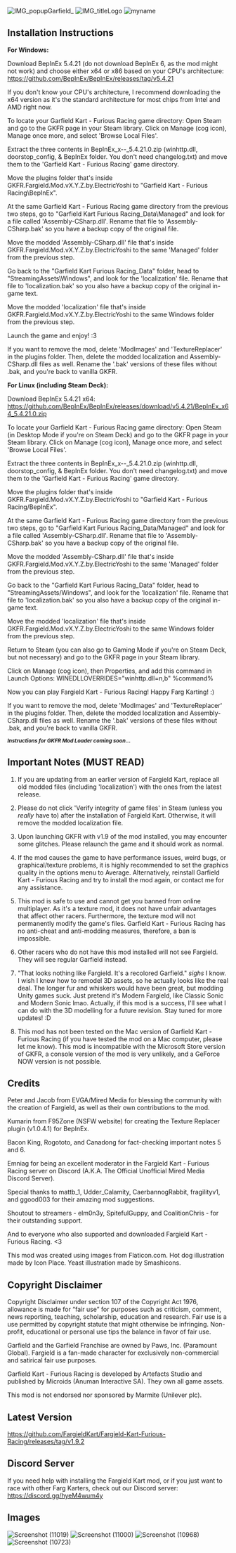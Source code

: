 ![IMG_popupGarfield_](https://user-images.githubusercontent.com/123922342/216668038-fe2cbf04-5f57-4672-b09c-5253f1166ddc.png)
![IMG_titleLogo](https://user-images.githubusercontent.com/123922342/215550843-e68b9da0-d5bb-406e-b9e8-9476328d5fd5.png)
![myname](https://user-images.githubusercontent.com/123922342/215526601-2f8fe170-f56c-483d-b5fe-c9e9c9a2d475.png)
## **Installation Instructions**

**For Windows:**

Download BepInEx 5.4.21 (do not download BepInEx 6, as the mod might not work) and choose either x64 or x86 based on your CPU's architecture: https://github.com/BepInEx/BepInEx/releases/tag/v5.4.21

If you don't know your CPU's architecture, I recommend downloading the x64 version as it's the standard architecture for most chips from Intel and AMD right now.

To locate your Garfield Kart - Furious Racing game directory: Open Steam and go to the GKFR page in your Steam library. Click on Manage (cog icon), Manage once more, and select 'Browse Local Files'.

Extract the three contents in BepInEx_x--_5.4.21.0.zip (winhttp.dll, doorstop_config, & BepInEx folder. You don't need changelog.txt) and move them to the 'Garfield Kart - Furious Racing' game directory.

Move the plugins folder that's inside GKFR.Fargield.Mod.vX.Y.Z.by.ElectricYoshi to "Garfield Kart - Furious Racing\BepInEx".

At the same Garfield Kart - Furious Racing game directory from the previous two steps, go to "Garfield Kart Furious Racing_Data\Managed" and look for a file called 'Assembly-CSharp.dll'. Rename that file to 'Assembly-CSharp.bak' so you have a backup copy of the original file.

Move the modded 'Assembly-CSharp.dll' file that's inside GKFR.Fargield.Mod.vX.Y.Z.by.ElectricYoshi to the same 'Managed' folder from the previous step.

Go back to the "Garfield Kart Furious Racing_Data" folder, head to "StreamingAssets\Windows", and look for the 'localization' file. Rename that file to 'localization.bak' so you also have a backup copy of the original in-game text.

Move the modded 'localization' file that's inside GKFR.Fargield.Mod.vX.Y.Z.by.ElectricYoshi to the same Windows folder from the previous step.

Launch the game and enjoy! :3

If you want to remove the mod, delete 'ModImages' and 'TextureReplacer' in the plugins folder. Then, delete the modded localization and Assembly-CSharp.dll files as well. Rename the '.bak' versions of these files without .bak, and you're back to vanilla GKFR.


**For Linux (including Steam Deck):**

Download BepInEx 5.4.21 x64: https://github.com/BepInEx/BepInEx/releases/download/v5.4.21/BepInEx_x64_5.4.21.0.zip

To locate your Garfield Kart - Furious Racing game directory: Open Steam (in Desktop Mode if you're on Steam Deck) and go to the GKFR page in your Steam library. Click on Manage (cog icon), Manage once more, and select 'Browse Local Files'.

Extract the three contents in BepInEx_x--_5.4.21.0.zip (winhttp.dll, doorstop_config, & BepInEx folder. You don't need changelog.txt) and move them to the 'Garfield Kart - Furious Racing' game directory.

Move the plugins folder that's inside GKFR.Fargield.Mod.vX.Y.Z.by.ElectricYoshi to "Garfield Kart - Furious Racing/BepInEx".

At the same Garfield Kart - Furious Racing game directory from the previous two steps, go to "Garfield Kart Furious Racing_Data/Managed" and look for a file called 'Assembly-CSharp.dll'. Rename that file to 'Assembly-CSharp.bak' so you have a backup copy of the original file.

Move the modded 'Assembly-CSharp.dll' file that's inside GKFR.Fargield.Mod.vX.Y.Z.by.ElectricYoshi to the same 'Managed' folder from the previous step.

Go back to the "Garfield Kart Furious Racing_Data" folder, head to "StreamingAssets/Windows", and look for the 'localization' file. Rename that file to 'localization.bak' so you also have a backup copy of the original in-game text.

Move the modded 'localization' file that's inside GKFR.Fargield.Mod.vX.Y.Z.by.ElectricYoshi to the same Windows folder from the previous step.

Return to Steam (you can also go to Gaming Mode if you're on Steam Deck, but not necessary) and go to the GKFR page in your Steam library.

Click on Manage (cog icon), then Properties, and add this command in Launch Options: WINEDLLOVERRIDES="winhttp.dll=n,b" %command%

Now you can play Fargield Kart - Furious Racing! Happy Farg Karting! :)

If you want to remove the mod, delete 'ModImages' and 'TextureReplacer' in the plugins folder. Then, delete the modded localization and Assembly-CSharp.dll files as well. Rename the '.bak' versions of these files without .bak, and you're back to vanilla GKFR.

<sub>***Instructions for GKFR Mod Loader coming soon...***</sub>

## **Important Notes (MUST READ)**

1. If you are updating from an earlier version of Fargield Kart, replace all old modded files (including 'localization') with the ones from the latest release.

2. Please do not click 'Verify integrity of game files' in Steam (unless you *really* have to) after the installation of Fargield Kart. Otherwise, it will remove the modded localization file.

3. Upon launching GKFR with v1.9 of the mod installed, you may encounter some glitches. Please relaunch the game and it should work as normal.

4. If the mod causes the game to have performance issues, weird bugs, or graphical/texture problems, it is highly recommended to set the graphics quality in the options menu to Average. Alternatively, reinstall Garfield Kart - Furious Racing and try to install the mod again, or contact me for any assistance.

5. This mod is safe to use and cannot get you banned from online multiplayer. As it's a texture mod, it does not have unfair advantages that affect other racers. Furthermore, the texture mod will not permanently modify the game's files. Garfield Kart - Furious Racing has no anti-cheat and anti-modding measures, therefore, a ban is impossible.

6. Other racers who do not have this mod installed will not see Fargield. They will see regular Garfield instead.

7. "That looks nothing like Fargield. It's a recolored Garfield." *sighs* I know. I wish I knew how to remodel 3D assets, so he actually looks like the real deal. The longer fur and whiskers would have been great, but modding Unity games suck. Just pretend it's Modern Fargield, like Classic Sonic and Modern Sonic lmao. Actually, if this mod is a success, I'll see what I can do with the 3D modelling for a future revision. Stay tuned for more updates! :D

8. This mod has not been tested on the Mac version of Garfield Kart - Furious Racing (if you have tested the mod on a Mac computer, please let me know). This mod is incompatible with the Microsoft Store version of GKFR, a console version of the mod is very unlikely, and a GeForce NOW version is not possible.

## **Credits**

Peter and Jacob from EVGA/Mired Media for blessing the community with the creation of Fargield, as well as their own contributions to the mod.

Kumarin from F95Zone (NSFW website) for creating the Texture Replacer plugin (v1.0.4.1) for BepInEx.

Bacon King, Rogototo, and Canadong for fact-checking important notes 5 and 6.

Emniag for being an excellent moderator in the Fargield Kart - Furious Racing server on Discord (A.K.A. The Official Unofficial Mired Media Discord Server).

Special thanks to mattb_1, Udder_Calamity, CaerbannogRabbit, fragilityv1, and ggood003 for their amazing mod suggestions.

Shoutout to streamers - elm0n3y, SpitefulGuppy, and CoalitionChris - for their outstanding support.

And to everyone who also supported and downloaded Fargield Kart - Furious Racing. <3

This mod was created using images from Flaticon.com. Hot dog illustration made by Icon Place. Yeast illustration made by Smashicons.

## **Copyright Disclaimer**

Copyright Disclaimer under section 107 of the Copyright Act 1976, allowance is made for “fair use” for purposes such as criticism, comment, news reporting, teaching, scholarship, education and research. Fair use is a use permitted by copyright statute that might otherwise be infringing. Non-profit, educational or personal use tips the balance in favor of fair use. 

Garfield and the Garfield Franchise are owned by Paws, Inc. (Paramount Global). Fargield is a fan-made character for exclusively non-commercial and satirical fair use purposes.

Garfield Kart - Furious Racing is developed by Artefacts Studio and published by Microids (Anuman Interactive SA). They own all game assets.

This mod is not endorsed nor sponsored by Marmite (Unilever plc).

## **Latest Version**

https://github.com/FargieldKart/Fargield-Kart-Furious-Racing/releases/tag/v1.9.2

## **Discord Server**

If you need help with installing the Fargield Kart mod, or if you just want to race with other Farg Karters, check out our Discord server: https://discord.gg/hyeM4wum4y

## **Images**

![Screenshot (11019)](https://user-images.githubusercontent.com/123922342/216668376-0ac2ad1d-1650-491f-b5c5-737b7d6cdd4b.png)
![Screenshot (11000)](https://user-images.githubusercontent.com/123922342/216668429-bebdbadd-4abb-444e-a2b3-32eaa05f151e.png)
![Screenshot (10968)](https://user-images.githubusercontent.com/123922342/216668600-adfc9d10-e66b-48ea-9e4e-01568fc44651.png)
![Screenshot (10723)](https://user-images.githubusercontent.com/123922342/216668815-b9fe1fca-98b8-48b6-8d75-ce06dde61244.png)
